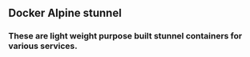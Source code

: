 ## Docker Alpine stunnel

### These are light weight purpose built stunnel containers for various services.